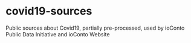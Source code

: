 # covid19-sources
Public sources about Covid19, partially pre-processed, used by ioConto Public Data Initiative and ioConto Website
